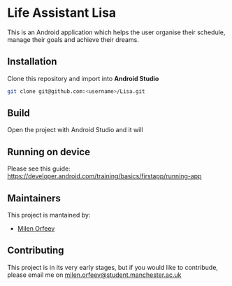 # Life Assistant Lisa

This is an Android application which helps the user organise their schedule,
manage their goals and achieve their dreams.

## Installation
Clone this repository and import into **Android Studio**
```bash
git clone git@github.com:<username>/Lisa.git
```

## Build 
Open the project with Android Studio and it will

## Running on device
Please see this guide: https://developer.android.com/training/basics/firstapp/running-app

## Maintainers
This project is mantained by:
* [Milen Orfeev](https://github.com/MilenOrfeev)


## Contributing
This project is in its very early stages, but if you would like to contribude,
please email me on milen.orfeev@student.manchester.ac.uk
